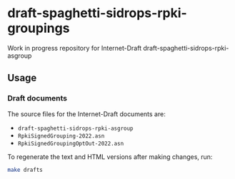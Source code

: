 # draft-spaghetti-sidrops-rpki-groupings

Work in progress repository for Internet-Draft draft-spaghetti-sidrops-rpki-asgroup

## Usage

### Draft documents

The source files for the Internet-Draft documents are:

- `draft-spaghetti-sidrops-rpki-asgroup`
- `RpkiSignedGrouping-2022.asn`
- `RpkiSignedGroupingOptOut-2022.asn`

To regenerate the text and HTML versions after making changes, run:

``` sh
make drafts
```
